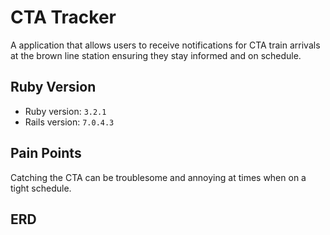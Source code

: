 # CTA Tracker #
  A application that allows users to receive notifications for CTA train arrivals at the brown line station ensuring they stay informed and on schedule.
## Ruby Version

- Ruby version: `3.2.1`
- Rails version: `7.0.4.3`

## Pain Points
Catching the CTA can be troublesome and annoying at times when on a tight schedule.

## ERD
